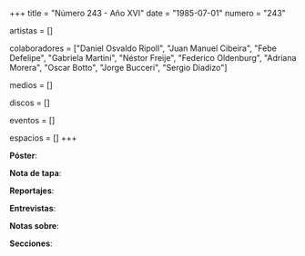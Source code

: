 +++
title = "Número 243 - Año XVI"
date = "1985-07-01"
numero = "243"

artistas = []

colaboradores = ["Daniel Osvaldo Ripoll", "Juan Manuel Cibeira", "Febe Defelipe", "Gabriela Martini", "Néstor Freije", "Federico Oldenburg", "Adriana Morera", "Oscar Botto", "Jorge Bucceri", "Sergio Diadizo"]

medios = []

discos = []

eventos = []

espacios = []
+++

**Póster**: 

**Nota de tapa**: 

**Reportajes**: 

**Entrevistas**: 

**Notas sobre**:

**Secciones**:
